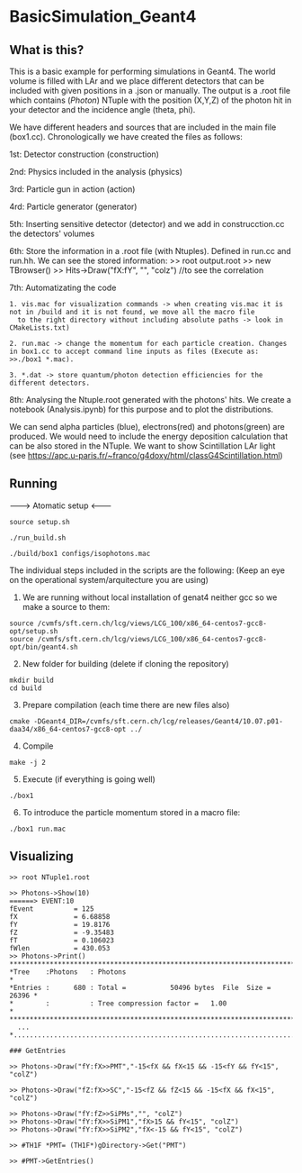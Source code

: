 # BasicSimulation_Geant4


## What is this?
This is a basic example for performing simulations in Geant4. The world volume is filled with LAr and we place different detectors
that can be included with given positions in a .json or manually. The output is a .root file which contains (_Photon_) NTuple with the position (X,Y,Z) of the photon hit in your detector and the incidence angle (theta, phi).

We have different headers and sources that are included in the main file (box1.cc).
Chronologically we have created the files as follows:

  1st: Detector construction (construction)


  2nd: Physics included in the analysis (physics)


  3rd: Particle gun in action (action)


  4rd: Particle generator (generator)


  5th: Inserting sensitive detector (detector) and we add in construcction.cc the detectors' volumes


  6th: Store the information in a .root file (with Ntuples). Defined in run.cc and run.hh.
      We can see the stored information:
          >> root output.root
          >> new TBrowser()
          >> Hits->Draw("fX:fY", "", "colz") //to see the correlation


  7th: Automatizating the code 

    1. vis.mac for visualization commands -> when creating vis.mac it is not in /build and it is not found, we move all the macro file 
      to the right directory without including absolute paths -> look in CMakeLists.txt)
      
    2. run.mac -> change the momentum for each particle creation. Changes in box1.cc to accept command line inputs as files (Execute as: >>./box1 *.mac).
    
    3. *.dat -> store quantum/photon detection efficiencies for the different detectors.


  8th: Analysing the Ntuple.root generated with the photons' hits. We create a notebook (Analysis.ipynb) for this purpose and to plot the distributions.

We can send alpha particles (blue), electrons(red) and photons(green) are produced. 
We would need to include the energy deposition calculation that can be also stored in the NTuple.
We want to show Scintillation LAr light (see https://apc.u-paris.fr/~franco/g4doxy/html/classG4Scintillation.html)

## Running

---> Atomatic setup <---
```console
source setup.sh
```

```console
./run_build.sh
```

```console
./build/box1 configs/isophotons.mac
```

The individual steps included in the scripts are the following:
(Keep an eye on the operational system/arquitecture you are using)

  1. We are running without local installation of genat4 neither gcc so we make a source to them:
  ```console
  source /cvmfs/sft.cern.ch/lcg/views/LCG_100/x86_64-centos7-gcc8-opt/setup.sh
  source /cvmfs/sft.cern.ch/lcg/views/LCG_100/x86_64-centos7-gcc8-opt/bin/geant4.sh
  ```

  2. New folder for building (delete if cloning the repository)
  ```console
  mkdir build
  cd build 
  ```

  3. Prepare compilation (each time there are new files also)
  ```console
  cmake -DGeant4_DIR=/cvmfs/sft.cern.ch/lcg/releases/Geant4/10.07.p01-daa34/x86_64-centos7-gcc8-opt ../
  ```

  4. Compile
  ```console
  make -j 2
  ```

  5. Execute (if everything is going well)
  ```console
  ./box1
  ```

  6. To introduce the particle momentum stored in a macro file:
  ```console
  ./box1 run.mac
  ```


## Visualizing
  ```console
  >> root NTuple1.root

  >> Photons->Show(10)
  ======> EVENT:10
  fEvent          = 125
  fX              = 6.68858
  fY              = 19.8176
  fZ              = -9.35483
  fT              = 0.106023
  fWlen           = 430.053
  >> Photons->Print()
  ******************************************************************************
  *Tree    :Photons   : Photons                                                *
  *Entries :      680 : Total =           50496 bytes  File  Size =      26396 *
  *        :          : Tree compression factor =   1.00                       *
  ******************************************************************************
    ...
  *............................................................................*

  ### GetEntries

  >> Photons->Draw("fY:fX>>PMT","-15<fX && fX<15 && -15<fY && fY<15", "colZ")

  >> Photons->Draw("fZ:fX>>SC","-15<fZ && fZ<15 && -15<fX && fX<15", "colZ")

  >> Photons->Draw("fY:fZ>>SiPMs","", "colZ")
  >> Photons->Draw("fY:fX>>SiPM1","fX>15 && fY<15", "colZ")
  >> Photons->Draw("fY:fX>>SiPM2","fX<-15 && fY<15", "colZ")

  >> #TH1F *PMT= (TH1F*)gDirectory->Get("PMT")

  >> #PMT->GetEntries()
```